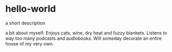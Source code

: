 # hello-world

a short description 

a bit about myself:
Enjoys cats, wine, dry heat and fuzzy blankets. 
Listens to way too many podcasts and audiobooks.
Will someday decorate an entire house of my very own.
